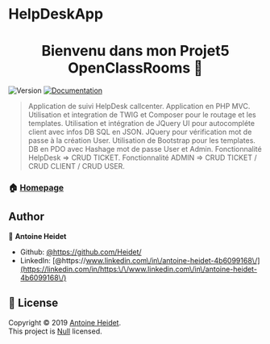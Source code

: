 # HelpDeskApp
<h1 align="center">Bienvenu dans mon Projet5 OpenClassRooms 👋</h1>
<p>
  <img alt="Version" src="https://img.shields.io/badge/version-1-blue.svg?cacheSeconds=2592000" />
  <a href="https://github.com/Heidet/HelpDeskApp" target="_blank">
    <img alt="Documentation" src="https://img.shields.io/badge/documentation-yes-brightgreen.svg" />
  </a>
</p>

> Application de suivi HelpDesk callcenter.
> Application en PHP MVC. 
> Utilisation et integration de TWIG et Composer pour le routage et les templates. 
> Utilisation et intégration de JQuery UI pour autocompléte client avec infos DB SQL en JSON.
> JQuery pour vérification mot de passe à la création User. 
> Utilisation de Bootstrap pour les templates. 
> DB en PDO avec Hashage mot de passe User et Admin. 
> Fonctionnalité HelpDesk => CRUD TICKET. 
> Fonctionnalité ADMIN => CRUD TICKET / CRUD CLIENT / CRUD USER.


### 🏠 [Homepage](http://projet5.projetoc-aheidet.com/)

## Author

👤 **Antoine Heidet**

* Github: [@https:\/\/github.com\/Heidet\/](https://github.com/https:\/\/github.com\/Heidet\/)
* LinkedIn: [@https:\/\/www.linkedin.com\/in\/antoine-heidet-4b6099168\/](https://linkedin.com/in/https:\/\/www.linkedin.com\/in\/antoine-heidet-4b6099168\/)

## 📝 License

Copyright © 2019 [Antoine Heidet](https://github.com/https:\/\/github.com\/Heidet\/).<br />
This project is [Null](Null) licensed.
